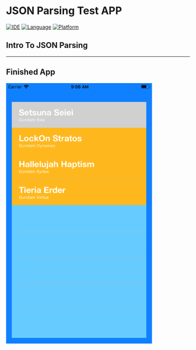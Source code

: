 # JSON Parsing Test APP
[![IDE](https://img.shields.io/badge/Xcode-9-blue.svg)](https://developer.apple.com/xcode/)
[![Language](https://img.shields.io/badge/swift-4-orange.svg)](https://swift.org)
[![Platform](https://img.shields.io/badge/platform-iOS%2011-green.svg)](https://developer.apple.com/ios/)


## Intro To JSON Parsing
---------

## Finished App
<img src="https://github.com/Yuweh/JSONParsingTestApp/blob/master/Project%2012%20-%20JSON%20Test%20App.png" width="400">


